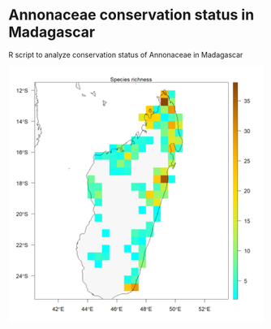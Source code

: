 
# Annonaceae conservation status in Madagascar

R script to analyze conservation status of Annonaceae in Madagascar

![Species richness of Annonaceae in Madagascar, resolution 0.5°](IUCN_results_map/species_richness.png)
